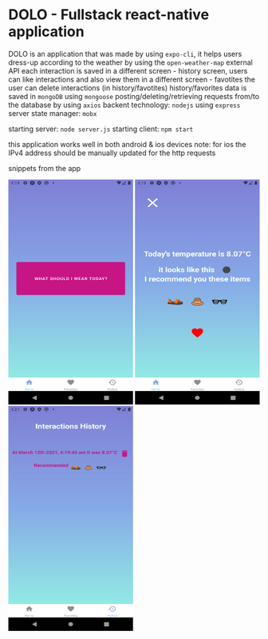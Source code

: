 # DOLO - Fullstack react-native application

DOLO is an application that was made by using `expo-cli`, it helps users dress-up according to the weather by using the `open-weather-map` external API
each interaction is saved in a different screen - history screen, 
users can like interactions and also view them in a different screen - favotites 
the user can delete interactions (in history/favotites)
history/favorites data is saved in `mongoDB` using `mongoose`
posting/deleting/retrieving requests from/to the database by using `axios` 
backent technology: `nodejs` using `express` server
state manager: `mobx` 

starting server: `node server.js`
starting client: `npm start`

this application works well in both android & ios devices
note: for ios the IPv4 address should be manually updated for the http requests

snippets from the app
<p float="left">
<img src="https://github.com/suhahagit/DOLO/blob/master/images/homePage.png" width="250" height="450" />
<img src="https://github.com/suhahagit/DOLO/blob/master/images/recommendation.png" width="250" height="450" />
<img src="https://github.com/suhahagit/DOLO/blob/master/images/history.png" width="250" height="450" />
</p>
